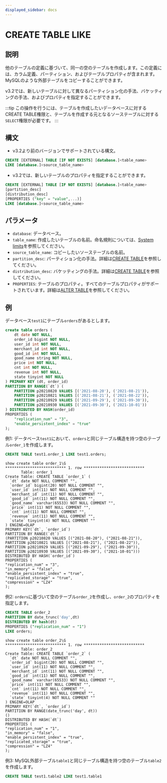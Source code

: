 ```yaml
---
displayed_sidebar: docs
---
```


# CREATE TABLE LIKE

## 説明

他のテーブルの定義に基づいて、同一の空のテーブルを作成します。この定義には、カラム定義、パーティション、およびテーブルプロパティが含まれます。MySQLのような外部テーブルをコピーすることができます。

v3.2では、新しいテーブルに対して異なるパーティション化の手法、バケッティングの手法、およびプロパティを指定することができます。

:::tip
この操作を行うには、テーブルを作成したいデータベースに対するCREATE TABLE権限と、テーブルを作成する元となるソーステーブルに対する`SELECT`権限が必要です。
:::

## 構文

- v3.2より前のバージョンでサポートされている構文。

```sql
CREATE [EXTERNAL] TABLE [IF NOT EXISTS] [database.]<table_name>
LIKE [database.]<source_table_name>
```

- v3.2では、新しいテーブルのプロパティを指定することができます。

```sql
CREATE [EXTERNAL] TABLE [IF NOT EXISTS] [database.]<table_name>
[partition_desc]
[distribution_desc]
[PROPERTIES ("key" = "value",...)]
LIKE [database.]<source_table_name>
```

## パラメータ

- `database`: データベース。
- `table_name`: 作成したいテーブルの名前。命名規則については、[System limits](../../System_limit.md)を参照してください。
- `source_table_name`: コピーしたいソーステーブルの名前。
- `partition_desc`: パーティション化の手法。詳細は[CREATE TABLE](./CREATE_TABLE.md#partition_desc)を参照してください。
- `distribution_desc`: バケッティングの手法。詳細は[CREATE TABLE](./CREATE_TABLE.md#distribution_desc)を参照してください。
- `PROPERTIES`: テーブルのプロパティ。すべてのテーブルプロパティがサポートされています。詳細は[ALTER TABLE](ALTER_TABLE.md#modify-table-properties)を参照してください。

## 例

データベース`test1`にテーブル`orders`があるとします。

```sql
create table orders (
    dt date NOT NULL,
    order_id bigint NOT NULL,
    user_id int NOT NULL,
    merchant_id int NOT NULL,
    good_id int NOT NULL,
    good_name string NOT NULL,
    price int NOT NULL,
    cnt int NOT NULL,
    revenue int NOT NULL,
    state tinyint NOT NULL
) PRIMARY KEY (dt, order_id)
PARTITION BY RANGE(`dt`) (
    PARTITION p20210820 VALUES [('2021-08-20'), ('2021-08-21')),
    PARTITION p20210821 VALUES [('2021-08-21'), ('2021-08-22')),
    PARTITION p20210929 VALUES [('2021-09-29'), ('2021-09-30')),
    PARTITION p20210930 VALUES [('2021-09-30'), ('2021-10-01'))
) DISTRIBUTED BY HASH(order_id)
PROPERTIES (
    "replication_num" = "3",
    "enable_persistent_index" = "true"
);
```

例1: データベース`test1`において、`orders`と同じテーブル構造を持つ空のテーブル`order_1`を作成します。

```sql
CREATE TABLE test1.order_1 LIKE test1.orders;
```

```plaintext
show create table order_1\G
*************************** 1. row ***************************
       Table: order_1
Create Table: CREATE TABLE `order_1` (
  `dt` date NOT NULL COMMENT "",
  `order_id` bigint(20) NOT NULL COMMENT "",
  `user_id` int(11) NOT NULL COMMENT "",
  `merchant_id` int(11) NOT NULL COMMENT "",
  `good_id` int(11) NOT NULL COMMENT "",
  `good_name` varchar(65533) NOT NULL COMMENT "",
  `price` int(11) NOT NULL COMMENT "",
  `cnt` int(11) NOT NULL COMMENT "",
  `revenue` int(11) NOT NULL COMMENT "",
  `state` tinyint(4) NOT NULL COMMENT ""
) ENGINE=OLAP 
PRIMARY KEY(`dt`, `order_id`)
PARTITION BY RANGE(`dt`)
(PARTITION p20210820 VALUES [("2021-08-20"), ("2021-08-21")),
PARTITION p20210821 VALUES [("2021-08-21"), ("2021-08-22")),
PARTITION p20210929 VALUES [("2021-09-29"), ("2021-09-30")),
PARTITION p20210930 VALUES [("2021-09-30"), ("2021-10-01")))
DISTRIBUTED BY HASH(`order_id`)
PROPERTIES (
"replication_num" = "3",
"in_memory" = "false",
"enable_persistent_index" = "true",
"replicated_storage" = "true",
"compression" = "LZ4"
);
```

例2: `orders`に基づいて空のテーブル`order_2`を作成し、`order_2`のプロパティを指定します。

```sql
CREATE TABLE order_2
PARTITION BY date_trunc('day',dt)
DISTRIBUTED BY hash(dt)
PROPERTIES ("replication_num" = "1")
LIKE orders;
```

```plaintext
show create table order_2\G
*************************** 1. row ***************************
       Table: order_2
Create Table: CREATE TABLE `order_2` (
  `dt` date NOT NULL COMMENT "",
  `order_id` bigint(20) NOT NULL COMMENT "",
  `user_id` int(11) NOT NULL COMMENT "",
  `merchant_id` int(11) NOT NULL COMMENT "",
  `good_id` int(11) NOT NULL COMMENT "",
  `good_name` varchar(65533) NOT NULL COMMENT "",
  `price` int(11) NOT NULL COMMENT "",
  `cnt` int(11) NOT NULL COMMENT "",
  `revenue` int(11) NOT NULL COMMENT "",
  `state` tinyint(4) NOT NULL COMMENT ""
) ENGINE=OLAP 
PRIMARY KEY(`dt`, `order_id`)
PARTITION BY RANGE(date_trunc('day', dt))
()
DISTRIBUTED BY HASH(`dt`)
PROPERTIES (
"replication_num" = "1",
"in_memory" = "false",
"enable_persistent_index" = "true",
"replicated_storage" = "true",
"compression" = "LZ4"
);
```

例3: MySQL外部テーブル`table1`と同じテーブル構造を持つ空のテーブル`table2`を作成します。

```sql
CREATE TABLE test1.table2 LIKE test1.table1
```